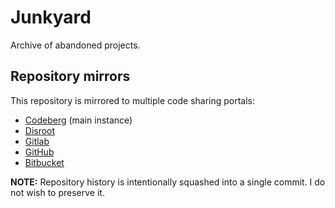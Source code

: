 # Junkyard

Archive of abandoned projects.

## Repository mirrors

This repository is mirrored to multiple code sharing portals:

- [Codeberg](https://codeberg.org/krzysztof-sikorski/junkyard) (main instance)
- [Disroot](https://git.disroot.org/krzysztof-sikorski/junkyard)
- [Gitlab](https://gitlab.com/krzysztof-sikorski/junkyard)
- [GitHub](https://github.com/krzysztof-sikorski/junkyard)
- [Bitbucket](https://bitbucket.org/krzysztof-sikorski-pl/junkyard)

**NOTE:**
Repository history is intentionally squashed into a single commit.
I do not wish to preserve it.
